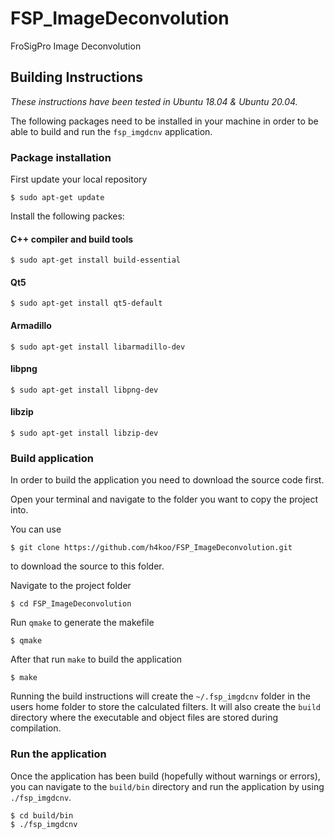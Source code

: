 # FSP_ImageDeconvolution
FroSigPro Image Deconvolution


## Building Instructions

_These instructions have been tested in Ubuntu 18.04 & Ubuntu 20.04._

The following packages need to be installed in your machine in order to be able to build and run the `fsp_imgdcnv` application.



### Package installation
First update your local repository 

`$ sudo apt-get update`

Install the following packes:

#### C++ compiler and build tools
`$ sudo apt-get install build-essential`

####  Qt5
`$ sudo apt-get install qt5-default`

#### Armadillo
`$ sudo apt-get install libarmadillo-dev`

#### libpng
`$ sudo apt-get install libpng-dev`

#### libzip
`$ sudo apt-get install libzip-dev`

### Build application

In order to build the application you need to download the source code first.

Open your terminal and navigate to the folder you want to copy the project into.

You can use

`$ git clone https://github.com/h4koo/FSP_ImageDeconvolution.git` 

to download the source to this folder.

Navigate to the project folder

`$ cd FSP_ImageDeconvolution`

Run `qmake` to generate the makefile

`$ qmake`

After that run `make`   to build the application

`$ make`

Running the build instructions will create the `~/.fsp_imgdcnv` folder in the users home folder to store the calculated filters. It will also create the `build` directory where the executable and object files are stored during compilation.

### Run the application

Once the application has been build (hopefully without warnings or errors), you can navigate to the `build/bin` directory and run the application by using `./fsp_imgdcnv`.

```
$ cd build/bin
$ ./fsp_imgdcnv
```
